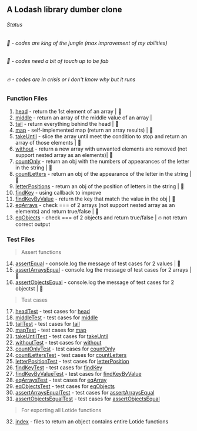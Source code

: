## A Lodash library dumber clone

###### Status
###### 🦖 - codes are king of the jungle (max improvement of my abilities)
###### 👾 - codes need a bit of touch up to be fab
###### 🔥 - codes are in crisis or I don't know why but it runs

### Function Files
1. [head](head.js) - return the 1st element of an array | 🦖
2. [middle](middle.js) - return an array of the middle value of an array | 
3. [tail](tail.js) - return everything behind the head | 👾
4. [map](map.js) - self-implemented map (return an array results) | 👾
5. [takeUntil](takeUntil.js) - slice the array until meet the condition to stop and return an array of those elements | 🦖
6. [without](without.js) - return a new array with unwanted elements are removed (not support nested array as an elements)| 🦖
7. [countOnly](countOnly.js) - return an obj with the numbers of appearances of the letter in the string | 🦖
8. [countLetters](countLetters.js) - return an obj of the appearance of the letter in the string | 👾
9. [letterPositions](letterPositions.js) - return an obj of the position of letters in the string | 👾
10. [findKey](findKey.js) - using callback to improve
11. [findKeyByValue](findKeyByValue.js) - return the key that match the value in the obj | 🦖
12. [eqArrays](eqArrays.js) - check === of 2 arrays (not support nested array as an elements) and return true/false | 👾
13. [eqObjects](eqObjects.js) - check === of 2 objects and return true/false | 🔥 not return correct output

### Test Files
> Assert functions
14. [assertEqual](test/assertEqual.js) - console.log the message of test cases for 2 values | 🦖
15. [assertArraysEqual](test/assertArraysEqual.js) - console.log the message of test cases for 2 arrays | 🦖
16. [assertObjectsEqual](test/assertObjectsEquals.js) - console.log the message of test cases for 2 objectst | 🦖

> Test cases
17. [headTest](test/headTest.js) - test cases for [head](head.js)
18. [middleTest](test/middleTest.js) - test cases for [middle](middle.js)
19. [tailTest](test/tailTest.js) - test cases for [tail](tail.js)
20. [mapTest](test/mapTest.js) - test cases for [map](map.js)
21. [takeUntilTest](test/takeUntilTest.js) - test cases for [takeUntil](takeUntil.js)
22. [withoutTest](test/withoutTest.js) - test cases for [without](without.js)
23. [countOnlyTest](test/countOnlyTest.js) - test cases for [countOnly](countOnly.js)
24. [countLettersTest](test/countLettersTest.js) - test cases for [countLetters](countLetters.js)
25. [letterPositionTest](test/letterPositionTest.js) - test cases for [letterPosition](letterPosition.js)
26. [findKeyTest](test/findKeyTest.js) - test cases for [findKey](findKey.js)
27. [findKeyByValueTest](test/findKeyByValueTest.js) - test cases for [findKeyByValue](findKeyByValue.js)
28. [eqArraysTest](test/eqArrayTest.js) - test cases for [eqArray](eqArray.js)
29. [eqObjectsTest](test/.js) - test cases for [eqObjects](eqObjects.js)
30. [assertArraysEqualTest](test/assertArraysEqualTest.js) - test cases for [assertArraysEqual](assertArraysEqual.js)
31. [assertObjectsEqualTest](test/assertobjectsEqualTest.js) - test cases for [assertObjectsEqual](assertObjectsEquals.js)

> For exporting all Lotide functions
32. [index](index.js) - files to return an object contains entire Lotide functions